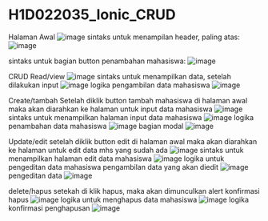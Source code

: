 # H1D022035_Ionic_CRUD
Halaman Awal
![image](https://github.com/user-attachments/assets/50ac47fb-f574-4310-87e2-bc32a3e24bc7)
sintaks untuk menampilan header, paling atas:
![image](https://github.com/user-attachments/assets/5cd4f9e5-e43d-4b7f-8a23-c0ce551013df)

sintaks untuk bagian button penambahan mahasiswa:
![image](https://github.com/user-attachments/assets/ea878bd1-9713-486d-a456-f8a01d5fdd51)

CRUD
Read/view
![image](https://github.com/user-attachments/assets/44566f24-03d6-4746-9273-81da8f07c83d)
sintaks untuk menampilkan data, setelah dilakukan input
![image](https://github.com/user-attachments/assets/b494c195-f2c2-40dc-8679-2292551bcf18)
logika pengambilan data mahasiswa
![image](https://github.com/user-attachments/assets/cfb9996d-2f3c-4d93-b065-f2f2936d738b)

Create/tambah
Setelah diklik button tambah mahasiswa di halaman awal maka akan diarahkan ke halaman untuk input data mahasiswa
![image](https://github.com/user-attachments/assets/efd71937-57ee-445c-b194-305390328e40)
sintaks untuk menampilkan halaman input data mahasiswa
![image](https://github.com/user-attachments/assets/6f26accc-f178-444e-bd40-bed387f3246a)
logika penambahan data mahasiswa
![image](https://github.com/user-attachments/assets/5a2e98be-9697-4f31-a627-1a35e35b90c3)
bagian modal
![image](https://github.com/user-attachments/assets/56ad63cc-d828-468c-9d1c-9efc04ec397f)

Update/edit
setelah diklik button edit di halaman awal maka akan diarahkan ke halaman untuk edit data mhs yang sudah ada
![image](https://github.com/user-attachments/assets/1553fead-ad57-4225-8d2f-b08af4b986cd)
sintaks untuk menampilkan halaman edit data mahasiswa
![image](https://github.com/user-attachments/assets/7681fe8c-adfa-47ae-8532-c4316a730ae2)
logika untuk pengeditan data mahasiswa
pengambilan data yang akan diedit
![image](https://github.com/user-attachments/assets/b0b1a90c-f4ec-49b7-9c0d-1ceac31e1f6a)
pengeditan data
![image](https://github.com/user-attachments/assets/438aa497-a862-4a6e-a1bd-dbdfed4feb90)

delete/hapus
setekah di klik hapus, maka akan dimunculkan alert konfirmasi hapus
![image](https://github.com/user-attachments/assets/55d27e7a-eea8-4787-9323-3797ba559e5e)
logika untuk menghapus data mahasiswa
![image](https://github.com/user-attachments/assets/007db8f7-7c26-4cf3-80d2-6887ba65fd75)
logika konfirmasi penghapusan
![image](https://github.com/user-attachments/assets/d867ac86-820e-4dfb-a1a9-632c8a189db4)
